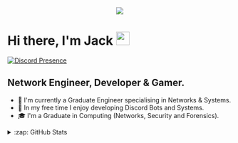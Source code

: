 <div align="center">
 <img src="https://readme-typing-svg.herokuapp.com?center=true&lines=Hello+World!;I+am+Jackelele;Welcome+to+my+profile!">

 </div>
 <h1>Hi there, I'm Jack <img src="https://emojis.slackmojis.com/emojis/images/1579216111/7550/pikachu_wave.gif?1579216111" width="30"/></h1>

[![Discord Presence](https://lanyard-profile-readme.vercel.app/api/377175513372033024)](https://discord.com/users/377175513372033024)

## Network Engineer, Developer & Gamer.

- 📡 I'm currently a Graduate Engineer specialising in Networks & Systems.
- 🌱 In my free time I enjoy developing Discord Bots and Systems.
- 🎓 I'm a Graduate in Computing (Networks, Security and Forensics).


<details>
  <summary>:zap: GitHub Stats</summary>

  <img align="left" alt="codeSTACKr's GitHub Stats" src="https://metrics.lecoq.io/Jackelele?template=classic&base.header=0&languages=1&lines=1&notable=1&pagespeed=1&languages.limit=8&languages.sections=most-used&languages.colors=github&languages.threshold=0%25&languages.indepth=false&languages.recent.load=300&languages.recent.days=14&notable.repositories=false&pagespeed.url=.user.website&pagespeed.detailed=false&pagespeed.screenshot=false&config.timezone=Europe%2FLondon" />

</details>
